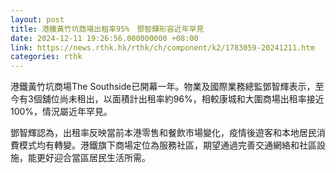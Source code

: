```yaml
---
layout: post
title: 港鐵黃竹坑商場出租率95%　鄧智輝形容近年罕見
date: 2024-12-11 19:26:56.000000000 +08:00
link: https://news.rthk.hk/rthk/ch/component/k2/1783059-20241211.htm
categories: rthk
---
```


港鐵黃竹坑商場The Southside已開幕一年。物業及國際業務總監鄧智輝表示，至今有3個舖位尚未租出，以面積計出租率約96%，相較康城和大圍商場出租率接近100%，情況屬近年罕見。

鄧智輝認為，出租率反映當前本港零售和餐飲市場變化，疫情後遊客和本地居民消費模式均有轉變。港鐵旗下商場定位為服務社區，期望通過完善交通網絡和社區設施，能更好迎合當區居民生活所需。
